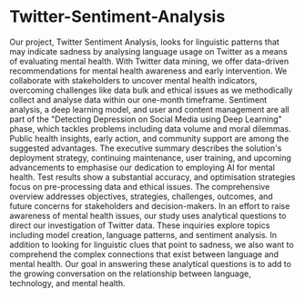 # Twitter-Sentiment-Analysis
Our project, Twitter Sentiment Analysis, looks for linguistic patterns that may indicate sadness by analysing language usage on Twitter as a means of evaluating mental health. With Twitter data mining, we offer data-driven recommendations for mental health awareness and early intervention. We collaborate with stakeholders to uncover mental health indicators, overcoming challenges like data bulk and ethical issues as we methodically collect and analyse data within our one-month timeframe. Sentiment analysis, a deep learning model, and user and content management are all part of the "Detecting Depression on Social Media using Deep Learning" phase, which tackles problems including data volume and moral dilemmas. Public health insights, early action, and community support are among the suggested advantages.
The executive summary describes the solution's deployment strategy, continuing maintenance, user training, and upcoming advancements to emphasise our dedication to employing AI for mental health. Test results show a substantial accuracy, and optimisation strategies focus on pre-processing data and ethical issues. The comprehensive overview addresses objectives, strategies, challenges, outcomes, and future concerns for stakeholders and decision-makers. 
In an effort to raise awareness of mental health issues, our study uses analytical questions to direct our investigation of Twitter data. These inquiries explore topics including model creation, language patterns, and sentiment analysis. In addition to looking for linguistic clues that point to sadness, we also want to comprehend the complex connections that exist between language and mental health. Our goal in answering these analytical questions is to add to the growing conversation on the relationship between language, technology, and mental health.  
